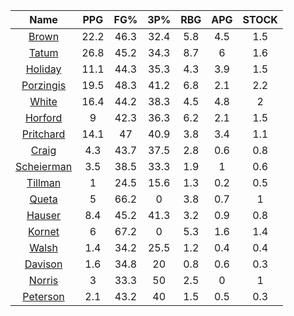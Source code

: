 |                                     Name                                     |  PPG  |  FG%  |  3P%  |  RBG  |  APG  |  STOCK  |
|:----------------------------------------------------------------------------:|:-----:|:-----:|:-----:|:-----:|:-----:|:-------:|
|      [Brown](https://www.espn.com/nba/player/_/id/3917376/jaylen-brown)      | 22.2  | 46.3  | 32.4  |  5.8  |  4.5  |   1.5   |
|      [Tatum](https://www.espn.com/nba/player/_/id/4065648/jayson-tatum)      | 26.8  | 45.2  | 34.3  |  8.7  |   6   |   1.6   |
|      [Holiday](https://www.espn.com/nba/player/_/id/3995/jrue-holiday)       | 11.1  | 44.3  | 35.3  |  4.3  |  3.9  |   1.5   |
| [Porzingis](https://www.espn.com/nba/player/_/id/3102531/kristaps-porzingis) | 19.5  | 48.3  | 41.2  |  6.8  |  2.1  |   2.2   |
|     [White](https://www.espn.com/nba/player/_/id/3078576/derrick-white)      | 16.4  | 44.2  | 38.3  |  4.5  |  4.8  |    2    |
|       [Horford](https://www.espn.com/nba/player/_/id/3213/al-horford)        |   9   | 42.3  | 36.3  |  6.2  |  2.1  |   1.5   |
|  [Pritchard](https://www.espn.com/nba/player/_/id/4066354/payton-pritchard)  | 14.1  |  47   | 40.9  |  3.8  |  3.4  |   1.1   |
|      [Craig](https://www.espn.com/nba/player/_/id/2528693/torrey-craig)      |  4.3  | 43.7  | 37.5  |  2.8  |  0.6  |   0.8   |
| [Scheierman](https://www.espn.com/nba/player/_/id/4593841/baylor-scheierman) |  3.5  | 38.5  | 33.3  |  1.9  |   1   |   0.6   |
|    [Tillman](https://www.espn.com/nba/player/_/id/4277964/xavier-tillman)    |   1   | 24.5  | 15.6  |  1.3  |  0.2  |   0.5   |
|     [Queta](https://www.espn.com/nba/player/_/id/4397424/neemias-queta)      |   5   | 66.2  |   0   |  3.8  |  0.7  |    1    |
|      [Hauser](https://www.espn.com/nba/player/_/id/4065804/sam-hauser)       |  8.4  | 45.2  | 41.3  |  3.2  |  0.9  |   0.8   |
|      [Kornet](https://www.espn.com/nba/player/_/id/3064560/luke-kornet)      |   6   | 67.2  |   0   |  5.3  |  1.6  |   1.4   |
|      [Walsh](https://www.espn.com/nba/player/_/id/4683689/jordan-walsh)      |  1.4  | 34.2  | 25.5  |  1.2  |  0.4  |   0.4   |
|      [Davison](https://www.espn.com/nba/player/_/id/4576085/jd-davison)      |  1.6  | 34.8  |  20   |  0.8  |  0.6  |   0.3   |
|     [Norris](https://www.espn.com/nba/player/_/id/4397104/miles-norris)      |   3   | 33.3  |  50   |  2.5  |   0   |    1    |
|    [Peterson](https://www.espn.com/nba/player/_/id/4397689/drew-peterson)    |  2.1  | 43.2  |  40   |  1.5  |  0.5  |   0.3   |